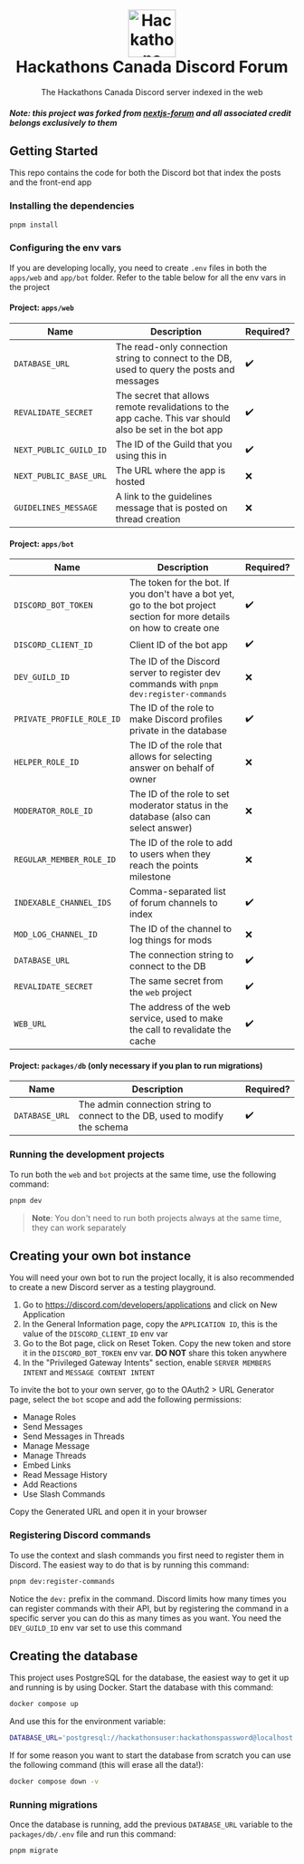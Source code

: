 <h1 align="center">
  <img src="https://camo.githubusercontent.com/f21f1fa29dfe5e1d0772b0efe2f43eca2f6dc14f2fede8d9cbef4a3a8210c91d/68747470733a2f2f6173736574732e76657263656c2e636f6d2f696d6167652f75706c6f61642f76313636323133303535392f6e6578746a732f49636f6e5f6c696768745f6261636b67726f756e642e706e67" alt="Hackathons Canada Logo" width="84">
  <br>
  Hackathons Canada Discord Forum
</h1>

<p align="center">The Hackathons Canada Discord server indexed in the web</p>

##### Note: this project was forked from [nextjs-forum](https://github.com/rafaelalmeidatk/nextjs-forum) and all associated credit belongs exclusively to them

## Getting Started

This repo contains the code for both the Discord bot that index the posts and the front-end app

### Installing the dependencies

```sh
pnpm install
```

### Configuring the env vars

If you are developing locally, you need to create `.env` files in both the `apps/web` and `app/bot` folder. Refer to the table below for all the env vars in the project

#### Project: `apps/web`

| Name                   | Description                                                                                              | Required? |
| ---------------------- | -------------------------------------------------------------------------------------------------------- | --------- |
| `DATABASE_URL`         | The read-only connection string to connect to the DB, used to query the posts and messages               | ✔️        |
| `REVALIDATE_SECRET`    | The secret that allows remote revalidations to the app cache. This var should also be set in the bot app | ✔️        |
| `NEXT_PUBLIC_GUILD_ID` | The ID of the Guild that you using this in                                                               | ✔️        |
| `NEXT_PUBLIC_BASE_URL` | The URL where the app is hosted                                                                          | ❌        |
| `GUIDELINES_MESSAGE`   | A link to the guidelines message that is posted on thread creation                                       | ❌        |

#### Project: `apps/bot`

| Name                      | Description                                                                                                             | Required? |
| ------------------------- | ----------------------------------------------------------------------------------------------------------------------- | --------- |
| `DISCORD_BOT_TOKEN`       | The token for the bot. If you don't have a bot yet, go to the bot project section for more details on how to create one | ✔️        |
| `DISCORD_CLIENT_ID`       | Client ID of the bot app                                                                                                | ✔️        |
| `DEV_GUILD_ID`            | The ID of the Discord server to register dev commands with `pnpm dev:register-commands`                                 | ❌        |
| `PRIVATE_PROFILE_ROLE_ID` | The ID of the role to make Discord profiles private in the database                                                     | ✔️        |
| `HELPER_ROLE_ID`          | The ID of the role that allows for selecting answer on behalf of owner                                                  | ❌        |
| `MODERATOR_ROLE_ID`       | The ID of the role to set moderator status in the database (also can select answer)                                     | ❌        |
| `REGULAR_MEMBER_ROLE_ID`  | The ID of the role to add to users when they reach the points milestone                                                 | ❌        |
| `INDEXABLE_CHANNEL_IDS`   | Comma-separated list of forum channels to index                                                                         | ✔️        |
| `MOD_LOG_CHANNEL_ID`      | The ID of the channel to log things for mods                                                                            | ❌        |
| `DATABASE_URL`            | The connection string to connect to the DB                                                                              | ✔️        |
| `REVALIDATE_SECRET`       | The same secret from the `web` project                                                                                  | ✔️        |
| `WEB_URL`                 | The address of the web service, used to make the call to revalidate the cache                                           | ✔️        |

#### Project: `packages/db` (only necessary if you plan to run migrations)

| Name           | Description                                                                 | Required? |
| -------------- | --------------------------------------------------------------------------- | --------- |
| `DATABASE_URL` | The admin connection string to connect to the DB, used to modify the schema | ✔️        |

### Running the development projects

To run both the `web` and `bot` projects at the same time, use the following command:

```sh
pnpm dev
```

> **Note**: You don't need to run both projects always at the same time, they can work separately

## Creating your own bot instance

You will need your own bot to run the project locally, it is also recommended to create a new Discord server as a testing playground.

1. Go to https://discord.com/developers/applications and click on New Application
2. In the General Information page, copy the `APPLICATION ID`, this is the value of the `DISCORD_CLIENT_ID` env var
3. Go to the Bot page, click on Reset Token. Copy the new token and store it in the `DISCORD_BOT_TOKEN` env var. **DO NOT** share this token anywhere
4. In the "Privileged Gateway Intents" section, enable `SERVER MEMBERS INTENT` and `MESSAGE CONTENT INTENT`

To invite the bot to your own server, go to the OAuth2 > URL Generator page, select the `bot` scope and add the following permissions:

- Manage Roles
- Send Messages
- Send Messages in Threads
- Manage Message
- Manage Threads
- Embed Links
- Read Message History
- Add Reactions
- Use Slash Commands

Copy the Generated URL and open it in your browser

### Registering Discord commands

To use the context and slash commands you first need to register them in Discord. The easiest way to do that is by running this command:

```sh
pnpm dev:register-commands
```

Notice the `dev:` prefix in the command. Discord limits how many times you can register commands with their API, but by registering the command in a specific server you can do this as many times as you want. You need the `DEV_GUILD_ID` env var set to use this command

## Creating the database

This project uses PostgreSQL for the database, the easiest way to get it up and running is by using Docker. Start the database with this command:

```sh
docker compose up
```

And use this for the environment variable:

```sh
DATABASE_URL='postgresql://hackathonsuser:hackathonspassword@localhost:5432/hackathonsforum'
```

If for some reason you want to start the database from scratch you can use the following command (this will erase all the data!):

```sh
docker compose down -v
```

### Running migrations

Once the database is running, add the previous `DATABASE_URL` variable to the `packages/db/.env` file and run this command:

```sh
pnpm migrate
```
